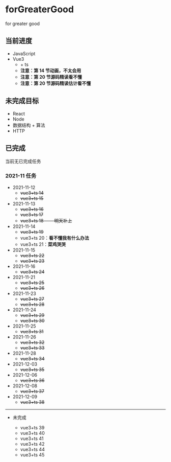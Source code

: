 <!--
 * @Author: East
 * @Date: 2021-11-06 09:59:25
 * @LastEditTime: 2021-12-10 09:36:39
 * @LastEditors: Please set LastEditors
 * @Description: the summary of 'for greater good'
 * @FilePath: \Software Engineering\forGreaterGood\README.md
-->

# forGreaterGood

for greater good

## 当前进度

- JavaScript
- Vue3
  - \+ ts
  - **注意：第 14 节动画，不太会用**
  - **注意：第 20 节源码精读看不懂**
  - **注意：第 20 节源码精读估计看不懂**

## 未完成目标

- React
- Node
- 数据结构 + 算法
- HTTP

## 已完成

当前无已完成任务

### 2021-11 任务

- 2021-11-12
  - ~~vue3+ts 14~~
  - ~~vue3+ts 15~~
- 2021-11-13
  - ~~vue3+ts 16~~
  - ~~vue3+ts 17~~
  - ~~vue3+ts 18 ---- 明天补上~~
- 2021-11-14
  - ~~vue3+ts 19~~
  - vue3+ts 20：**看不懂我有什么办法**
  - vue3+ts 21：**菜鸡哭哭**
- 2021-11-15
  - ~~vue3+ts 22~~
  - ~~vue3+ts 23~~
- 2021-11-16
  - ~~vue3+ts 24~~
- 2021-11-21
  - ~~vue3+ts 25~~
  - ~~vue3+ts 26~~
- 2021-11-23
  - ~~vue3+ts 27~~
  - ~~vue3+ts 28~~
- 2021-11-24
  - ~~vue3+ts 29~~
  - ~~vue3+ts 30~~
- 2021-11-25
  - ~~vue3+ts 31~~
- 2021-11-26
  - ~~vue3+ts 32~~
  - ~~vue3+ts 33~~
- 2021-11-28
  - ~~vue3+ts 34~~
- 2021-12-03
  - ~~vue3+ts 35~~
- 2021-12-06
  - ~~vue3+ts 36~~
- 2021-12-08
  - ~~vue3+ts 37~~
- 2021-12-09
  - ~~vue3+ts 38~~

---

- 未完成

  - vue3+ts 39
  - vue3+ts 40
  - vue3+ts 41
  - vue3+ts 42
  - vue3+ts 44
  - vue3+ts 45
